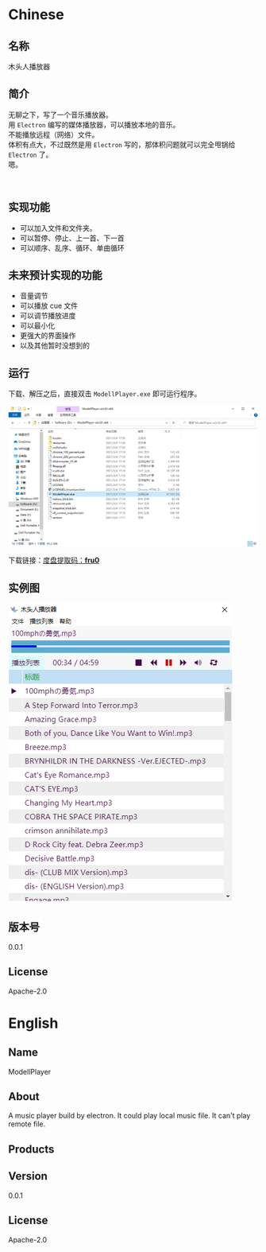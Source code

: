 # Chinese

## 名称
木头人播放器

## 简介

无聊之下，写了一个音乐播放器。  
用 `Electron` 编写的媒体播放器，可以播放本地的音乐。  
不能播放远程（网络）文件。  
体积有点大，不过既然是用 `Electron` 写的，那体积问题就可以完全甩锅给 `Electron` 了。  
嗯。

​
## 实现功能
* 可以加入文件和文件夹。
* 可以暂停、停止、上一首、下一首
* 可以顺序、乱序、循环、单曲循环

## 未来预计实现的功能

* 音量调节
* 可以播放 cue 文件
* 可以调节播放进度
* 可以最小化
* 更强大的界面操作
* 以及其他暂时没想到的

## 运行

下载、解压之后，直接双击 `ModellPlayer.exe` 即可运行程序。

![](./documents/how-open.png)

下载链接：[度盘提取码：**fru0**](https://pan.baidu.com/s/1XWUq-68uPNNjJKBG9Zos5A)  

## 实例图

![](./documents/instance.png)

## 版本号
0.0.1

## License
Apache-2.0

# English

## Name
ModellPlayer

## About
A music player build by electron.
It could play local music file.
It can't play remote file.

## Products

## Version
0.0.1

## License
Apache-2.0
